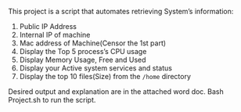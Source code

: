 This project is a script that automates retrieving System’s information:

1. Public IP Address
2. Internal IP of machine
3. Mac address of Machine(Censor the 1st part)
4. Display the Top 5 process’s CPU usage
5. Display Memory Usage, Free and Used
6. Display your Active system services and status
7. Display the top 10 files(Size) from the `/home` directory

Desired output and explanation are in the attached word doc.
Bash Project.sh to run the script.
